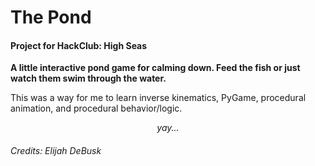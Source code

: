 # The Pond
#### Project for HackClub: High Seas

__A little interactive pond game for calming down. Feed the fish or just watch them swim through the water.__

This was a way for me to learn inverse kinematics, PyGame, procedural animation, and procedural behavior/logic.
_<p style="text-align:center;">yay...</p>_


###### Credits: Elijah DeBusk